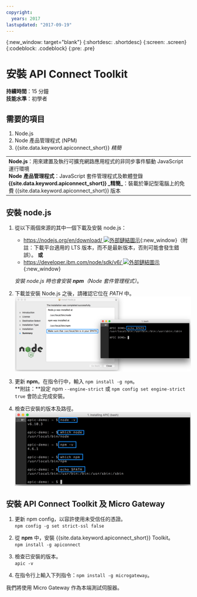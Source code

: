 ```yaml
---
copyright:
  years: 2017
lastupdated: "2017-09-19"
---
```


{:new_window: target="blank"}
{:shortdesc: .shortdesc}
{:screen: .screen}
{:codeblock: .codeblock}
{:pre: .pre}

# 安裝 API Connect Toolkit
**持續時間**：15 分鐘  
**技能水準**：初學者  

## 需要的項目
1. Node.js
2. Node 產品管理程式 (NPM)
3. {{site.data.keyword.apiconnect_short}} _精簡_

<table>
  <tr><td><b>Node.js</b>：用來建置及執行可擴充網路應用程式的非同步事件驅動 JavaScript 運行環境
    <br>
    <b>Node 產品管理程式</b>：JavaScript 套件管理程式及軟體登錄<br>
    <b>{{site.data.keyword.apiconnect_short}} _精簡_</b>：裝載於筆記型電腦上的免費 {{site.data.keyword.apiconnect_short}} 版本</td></tr>
  </table>  


## 安裝 node.js
1. 從以下兩個來源的其中一個下載及安裝 node.js：
   * [https://nodejs.org/en/download/ ![外部鏈結圖示](../../../icons/launch-glyph.svg "外部鏈結圖示")](https://nodejs.org/en/download/){:new_window}（附註：下載平台適用的 LTS 版本，而不是最新版本，否則可能會發生錯誤）。
      **或**
   * [https://developer.ibm.com/node/sdk/v6/ ![外部鏈結圖示](../../../icons/launch-glyph.svg "外部鏈結圖示")](https://developer.ibm.com/node/sdk/v6/){:new_window}  

    _安裝 node.js 時也會安裝 **npm**（Node 套件管理程式）_。

2.  下載並安裝 Node.js 之後，請確認它位在 _PATH_ 中。
    ![](images/verify-path.png)  

3. 更新 **npm**。在指令行中，輸入 `npm install -g npm`。  
   **附註：**設定 npm `--engine-strict` 或 `npm config set engine-strict true` 會防止完成安裝。


4. 檢查已安裝的版本及路徑。
   ![](images/screenshot_install_apic-1.png)  



## 安裝 API Connect Toolkit 及 Micro Gateway
1. 更新 npm config，以容許使用未受信任的憑證。  
   `npm config -g set strict-ssl false`  

2. 從 **npm** 中，安裝 {{site.data.keyword.apiconnect_short}} Toolkit。  
    `npm install -g apiconnect`

3. 檢查已安裝的版本。  
    `apic -v`

4. 在指令行上輸入下列指令：`npm install -g microgateway`。

我們將使用 Micro Gateway 作為本端測試伺服器。

